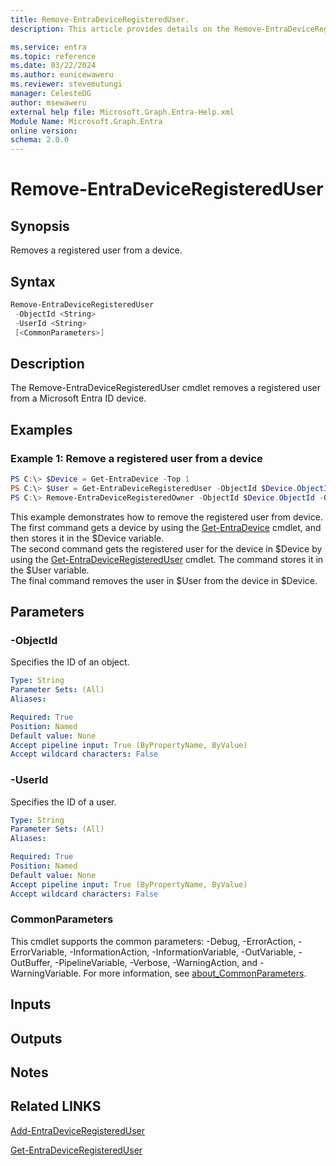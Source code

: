 ```yaml
---
title: Remove-EntraDeviceRegisteredUser.
description: This article provides details on the Remove-EntraDeviceRegisteredUser command.

ms.service: entra
ms.topic: reference
ms.date: 03/22/2024
ms.author: eunicewaweru
ms.reviewer: stevemutungi
manager: CelesteDG
author: msewaweru
external help file: Microsoft.Graph.Entra-Help.xml
Module Name: Microsoft.Graph.Entra
online version:
schema: 2.0.0
---
```


# Remove-EntraDeviceRegisteredUser

## Synopsis
Removes a registered user from a device.

## Syntax

```powershell
Remove-EntraDeviceRegisteredUser 
 -ObjectId <String> 
 -UserId <String> 
 [<CommonParameters>]
```

## Description
The Remove-EntraDeviceRegisteredUser cmdlet removes a registered user from a Microsoft Entra ID device.

## Examples

### Example 1: Remove a registered user from a device
```Powershell
PS C:\> $Device = Get-EntraDevice -Top 1
PS C:\> $User = Get-EntraDeviceRegisteredUser -ObjectId $Device.ObjectId
PS C:\> Remove-EntraDeviceRegisteredOwner -ObjectId $Device.ObjectId -OwnerId $Owner.ObjectId
```

This example demonstrates how to remove the registered user from device.  
The first command gets a device by using the [Get-EntraDevice](./Get-EntraDevice.md) cmdlet, and then stores it in the $Device variable.  
The second command gets the registered user for the device in $Device by using the [Get-EntraDeviceRegisteredUser](./Get-EntraDeviceRegisteredUser.md) cmdlet.
The command stores it in the $User variable.  
The final command removes the user in $User from the device in $Device.

## Parameters

### -ObjectId
Specifies the ID of an object.

```yaml
Type: String
Parameter Sets: (All)
Aliases:

Required: True
Position: Named
Default value: None
Accept pipeline input: True (ByPropertyName, ByValue)
Accept wildcard characters: False
```

### -UserId
Specifies the ID of a user.

```yaml
Type: String
Parameter Sets: (All)
Aliases:

Required: True
Position: Named
Default value: None
Accept pipeline input: True (ByPropertyName, ByValue)
Accept wildcard characters: False
```

### CommonParameters
This cmdlet supports the common parameters: -Debug, -ErrorAction, -ErrorVariable, -InformationAction, -InformationVariable, -OutVariable, -OutBuffer, -PipelineVariable, -Verbose, -WarningAction, and -WarningVariable. For more information, see [about_CommonParameters](https://go.microsoft.com/fwlink/?LinkID=113216).

## Inputs

## Outputs

## Notes

## Related LINKS

[Add-EntraDeviceRegisteredUser](Add-EntraDeviceRegisteredUser.md)

[Get-EntraDeviceRegisteredUser](Get-EntraDeviceRegisteredUser.md)



